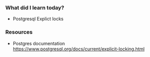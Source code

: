### What did I learn today?
- Postgresql Explict locks

### Resources
- Postgres documentation https://www.postgresql.org/docs/current/explicit-locking.html